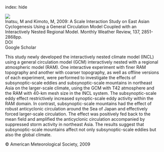 index: hide

<div class="Citation">
    <div class="Citation-thumb CitationThumb-linked"  data-href="https://doi.org/10.1175/2009mwr2825.1">
      <img src="https://static.claimspace.cloud/climate-study-static/refs/thumbs/9/Inatsu_and_Kimoto_2009-thumb.png" />
    </div>

  <div class="Citation-body">
    <div class="Citation-text">Inatsu, M and Kimoto, M, 2009: A Scale Interaction Study on East Asian Cyclogenesis Using a General Circulation Model Coupled with an Interactively Nested Regional Model. <span class="Article-journal">Monthly Weather Review, </span><span class="Article-volume">137, </span>2851-2868pp.</div>
    <div class="Citation-links">
      <div class="CitationLink" data-href="https://doi.org/10.1175/2009mwr2825.1">
        <div class="CitationLink-icon CitationLink-Doi"></div>
        <div class="CitationLink-text">DOI</div>
      </div>
      <div class="CitationLink" data-href="https://scholar.google.com/scholar?q=10.1175/2009mwr2825.1">
        <div class="CitationLink-icon CitationLink-Scholar"></div>
        <div class="CitationLink-text">Google Scholar</div>
      </div>
    </div>
  </div>
</div>

This study newly developed the interactively nested climate model (INCL) using a general circulation model (GCM) interactively nested with a regional atmospheric model (RAM). One interactive experiment with finer RAM topography and another with coarser topography, as well as offline versions of each experiment, were performed to investigate the effects of subsynoptic-scale eddies and subsynoptic-scale mountains in northeast Asia on the larger-scale climate, using the GCM with T42 atmosphere and the RAM with 40-km mesh size in the INCL system. The subsynoptic-scale eddy effect restrictively increased synoptic-scale eddy activity within the RAM domain. In contrast, subsynoptic-scale mountains had the effect of robust anticyclonic circulation around the Sea of Japan and effectively forced larger-scale circulation. The effect was positively fed back to the mean field and amplified the anticyclonic circulation accompanied by suppressed storm activity in northeast Asia. The results suggest that subsynoptic-scale mountains affect not only subsynoptic-scale eddies but also the global climate.

<div class="Citation-copy">
&copy; American Meteorological Society, 2009
</div>